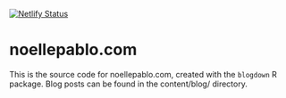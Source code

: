 [![Netlify Status](https://api.netlify.com/api/v1/badges/c1160ba0-87a5-48bb-9efc-dbb4baf89215/deploy-status)](https://app.netlify.com/sites/elated-swartz-42310f/deploys)


# noellepablo.com

This is the source code for noellepablo.com, created with the `blogdown` R package. Blog posts can be found in the content/blog/ directory. 
